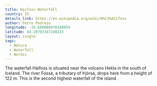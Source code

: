 ```yaml
---
title: Haifoss Waterfall
country: IS
details_link: https://en.wikipedia.org/wiki/H%C3%A1ifoss
author: Petro Podrezo
longitude: -19.688088978180954
latitude: 64.20793347248215
layout: single
tags:
  - Nature
  - Waterfall
  - Nordic
---
```

The waterfall Háifoss is situated near the volcano Hekla in the south of Iceland. The river Fossá, a tributary of Þjórsá, drops here from a height of 122 m. This is the second highest waterfall of the island.
